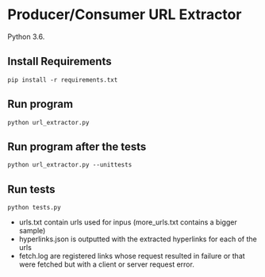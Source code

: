 # Producer/Consumer URL Extractor

Python 3.6.

## Install Requirements

`pip install -r requirements.txt`

## Run program

`python url_extractor.py`

## Run program after the tests

`python url_extractor.py --unittests`

## Run tests

`python tests.py`


* urls.txt contain urls used for inpus (more_urls.txt contains a bigger sample)
* hyperlinks.json is outputted with the extracted hyperlinks for each of the urls
* fetch.log are registered links whose request resulted in failure or that were fetched but with a client or server request error.